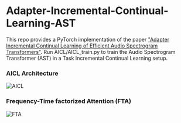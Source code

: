 # Adapter-Incremental-Continual-Learning-AST

This repo provides a PyTorch implementation of the paper ["Adapter Incremental Continual Learning of Efficient Audio Spectrogram Transformers"](https://arxiv.org/pdf/2302.14314.pdf). Run AICL/AICL_train.py to train the Audio Spectrogram Transformer (AST) in a Task Incremental Continual Learning setup.

### AICL Architecture

![AICL]()

### Frequency-Time factorized Attention (FTA)

![FTA]()
